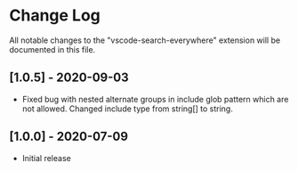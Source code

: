 # Change Log

All notable changes to the "vscode-search-everywhere" extension will be documented in this file.

## [1.0.5] - 2020-09-03
- Fixed bug with nested alternate groups in include glob pattern which are not allowed. Changed include type from string[] to string.

## [1.0.0] - 2020-07-09
- Initial release
